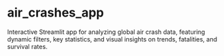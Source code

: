 # air_crashes_app
Interactive Streamlit app for analyzing global air crash data, featuring dynamic filters, key statistics, and visual insights on trends, fatalities, and survival rates.
